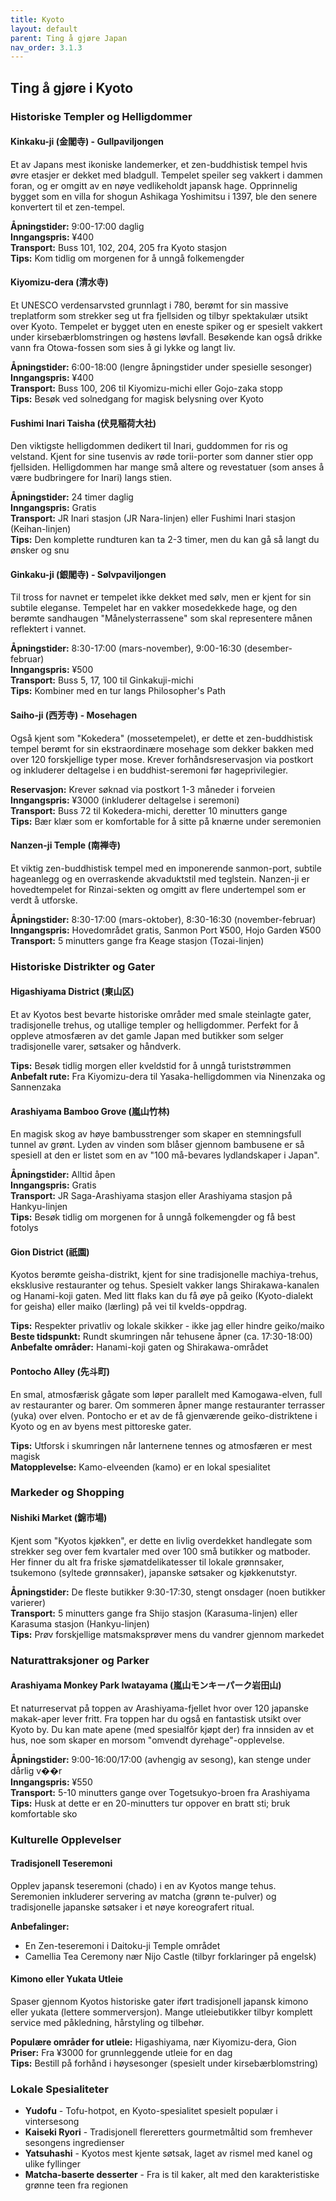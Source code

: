 ```yaml
---
title: Kyoto
layout: default
parent: Ting å gjøre Japan 
nav_order: 3.1.3
---
```


## Ting å gjøre i Kyoto

### Historiske Templer og Helligdommer

#### Kinkaku-ji (金閣寺) - Gullpaviljongen
Et av Japans mest ikoniske landemerker, et zen-buddhistisk tempel hvis øvre etasjer er dekket med bladgull. Tempelet speiler seg vakkert i dammen foran, og er omgitt av en nøye vedlikeholdt japansk hage. Opprinnelig bygget som en villa for shogun Ashikaga Yoshimitsu i 1397, ble den senere konvertert til et zen-tempel.

**Åpningstider:** 9:00-17:00 daglig  
**Inngangspris:** ¥400  
**Transport:** Buss 101, 102, 204, 205 fra Kyoto stasjon  
**Tips:** Kom tidlig om morgenen for å unngå folkemengder

#### Kiyomizu-dera (清水寺)
Et UNESCO verdensarvsted grunnlagt i 780, berømt for sin massive treplatform som strekker seg ut fra fjellsiden og tilbyr spektakulær utsikt over Kyoto. Tempelet er bygget uten en eneste spiker og er spesielt vakkert under kirsebærblomstringen og høstens løvfall. Besøkende kan også drikke vann fra Otowa-fossen som sies å gi lykke og langt liv.

**Åpningstider:** 6:00-18:00 (lengre åpningstider under spesielle sesonger)  
**Inngangspris:** ¥400  
**Transport:** Buss 100, 206 til Kiyomizu-michi eller Gojo-zaka stopp  
**Tips:** Besøk ved solnedgang for magisk belysning over Kyoto

#### Fushimi Inari Taisha (伏見稲荷大社)
Den viktigste helligdommen dedikert til Inari, guddommen for ris og velstand. Kjent for sine tusenvis av røde torii-porter som danner stier opp fjellsiden. Helligdommen har mange små altere og revestatuer (som anses å være budbringere for Inari) langs stien.

**Åpningstider:** 24 timer daglig  
**Inngangspris:** Gratis  
**Transport:** JR Inari stasjon (JR Nara-linjen) eller Fushimi Inari stasjon (Keihan-linjen)  
**Tips:** Den komplette rundturen kan ta 2-3 timer, men du kan gå så langt du ønsker og snu

#### Ginkaku-ji (銀閣寺) - Sølvpaviljongen
Til tross for navnet er tempelet ikke dekket med sølv, men er kjent for sin subtile eleganse. Tempelet har en vakker mosedekkede hage, og den berømte sandhaugen "Månelysterrassene" som skal representere månen reflektert i vannet.

**Åpningstider:** 8:30-17:00 (mars-november), 9:00-16:30 (desember-februar)  
**Inngangspris:** ¥500  
**Transport:** Buss 5, 17, 100 til Ginkakuji-michi  
**Tips:** Kombiner med en tur langs Philosopher's Path

#### Saiho-ji (西芳寺) - Mosehagen
Også kjent som "Kokedera" (mossetempelet), er dette et zen-buddhistisk tempel berømt for sin ekstraordinære mosehage som dekker bakken med over 120 forskjellige typer mose. Krever forhåndsreservasjon via postkort og inkluderer deltagelse i en buddhist-seremoni før hageprivilegier.

**Reservasjon:** Krever søknad via postkort 1-3 måneder i forveien  
**Inngangspris:** ¥3000 (inkluderer deltagelse i seremoni)  
**Transport:** Buss 72 til Kokedera-michi, deretter 10 minutters gange  
**Tips:** Bær klær som er komfortable for å sitte på knærne under seremonien

#### Nanzen-ji Temple (南禅寺)
Et viktig zen-buddhistisk tempel med en imponerende sanmon-port, subtile hageanlegg og en overraskende akvaduktstil med teglstein. Nanzen-ji er hovedtempelet for Rinzai-sekten og omgitt av flere undertempel som er verdt å utforske.

**Åpningstider:** 8:30-17:00 (mars-oktober), 8:30-16:30 (november-februar)  
**Inngangspris:** Hovedområdet gratis, Sanmon Port ¥500, Hojo Garden ¥500  
**Transport:** 5 minutters gange fra Keage stasjon (Tozai-linjen)

### Historiske Distrikter og Gater

#### Higashiyama District (東山区)
Et av Kyotos best bevarte historiske områder med smale steinlagte gater, tradisjonelle trehus, og utallige templer og helligdommer. Perfekt for å oppleve atmosfæren av det gamle Japan med butikker som selger tradisjonelle varer, søtsaker og håndverk.

**Tips:** Besøk tidlig morgen eller kveldstid for å unngå turiststrømmen  
**Anbefalt rute:** Fra Kiyomizu-dera til Yasaka-helligdommen via Ninenzaka og Sannenzaka

#### Arashiyama Bamboo Grove (嵐山竹林)
En magisk skog av høye bambusstrenger som skaper en stemningsfull tunnel av grønt. Lyden av vinden som blåser gjennom bambusene er så spesiell at den er listet som en av "100 må-bevares lydlandskaper i Japan".

**Åpningstider:** Alltid åpen  
**Inngangspris:** Gratis  
**Transport:** JR Saga-Arashiyama stasjon eller Arashiyama stasjon på Hankyu-linjen  
**Tips:** Besøk tidlig om morgenen for å unngå folkemengder og få best fotolys

#### Gion District (祇園)
Kyotos berømte geisha-distrikt, kjent for sine tradisjonelle machiya-trehus, eksklusive restauranter og tehus. Spesielt vakker langs Shirakawa-kanalen og Hanami-koji gaten. Med litt flaks kan du få øye på geiko (Kyoto-dialekt for geisha) eller maiko (lærling) på vei til kvelds-oppdrag.

**Tips:** Respekter privatliv og lokale skikker - ikke jag eller hindre geiko/maiko  
**Beste tidspunkt:** Rundt skumringen når tehusene åpner (ca. 17:30-18:00)  
**Anbefalte områder:** Hanami-koji gaten og Shirakawa-området

#### Pontocho Alley (先斗町)
En smal, atmosfærisk gågate som løper parallelt med Kamogawa-elven, full av restauranter og barer. Om sommeren åpner mange restauranter terrasser (yuka) over elven. Pontocho er et av de få gjenværende geiko-distriktene i Kyoto og en av byens mest pittoreske gater.

**Tips:** Utforsk i skumringen når lanternene tennes og atmosfæren er mest magisk  
**Matopplevelse:** Kamo-elveenden (kamo) er en lokal spesialitet

### Markeder og Shopping

#### Nishiki Market (錦市場)
Kjent som "Kyotos kjøkken", er dette en livlig overdekket handlegate som strekker seg over fem kvartaler med over 100 små butikker og matboder. Her finner du alt fra friske sjømatdelikatesser til lokale grønnsaker, tsukemono (syltede grønnsaker), japanske søtsaker og kjøkkenutstyr.

**Åpningstider:** De fleste butikker 9:30-17:30, stengt onsdager (noen butikker varierer)  
**Transport:** 5 minutters gange fra Shijo stasjon (Karasuma-linjen) eller Karasuma stasjon (Hankyu-linjen)  
**Tips:** Prøv forskjellige matsmaksprøver mens du vandrer gjennom markedet

### Naturattraksjoner og Parker

#### Arashiyama Monkey Park Iwatayama (嵐山モンキーパーク岩田山)
Et naturreservat på toppen av Arashiyama-fjellet hvor over 120 japanske makak-aper lever fritt. Fra toppen har du også en fantastisk utsikt over Kyoto by. Du kan mate apene (med spesialfôr kjøpt der) fra innsiden av et hus, noe som skaper en morsom "omvendt dyrehage"-opplevelse.

**Åpningstider:** 9:00-16:00/17:00 (avhengig av sesong), kan stenge under dårlig v��r  
**Inngangspris:** ¥550  
**Transport:** 5-10 minutters gange over Togetsukyo-broen fra Arashiyama  
**Tips:** Husk at dette er en 20-minutters tur oppover en bratt sti; bruk komfortable sko

### Kulturelle Opplevelser

#### Tradisjonell Teseremoni
Opplev japansk teseremoni (chado) i en av Kyotos mange tehus. Seremonien inkluderer servering av matcha (grønn te-pulver) og tradisjonelle japanske søtsaker i et nøye koreografert ritual.

**Anbefalinger:**  
- En Zen-teseremoni i Daitoku-ji Temple området
- Camellia Tea Ceremony nær Nijo Castle (tilbyr forklaringer på engelsk)

#### Kimono eller Yukata Utleie
Spaser gjennom Kyotos historiske gater iført tradisjonell japansk kimono eller yukata (lettere sommerversjon). Mange utleiebutikker tilbyr komplett service med påkledning, hårstyling og tilbehør.

**Populære områder for utleie:** Higashiyama, nær Kiyomizu-dera, Gion  
**Priser:** Fra ¥3000 for grunnleggende utleie for en dag  
**Tips:** Bestill på forhånd i høysesonger (spesielt under kirsebærblomstring)

### Lokale Spesialiteter

- **Yudofu** - Tofu-hotpot, en Kyoto-spesialitet spesielt populær i vintersesong
- **Kaiseki Ryori** - Tradisjonell flereretters gourmetmåltid som fremhever sesongens ingredienser
- **Yatsuhashi** - Kyotos mest kjente søtsak, laget av rismel med kanel og ulike fyllinger
- **Matcha-baserte desserter** - Fra is til kaker, alt med den karakteristiske grønne teen fra regionen
